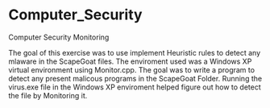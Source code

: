 # Computer_Security
Computer Security Monitoring

The goal of this exercise was to use implement Heuristic rules to detect any mlaware in the ScapeGoat files.
The enviroment used was a Windows XP virtual environment using Monitor.cpp.
The goal was to write a program to detect any present malicous programs in the ScapeGoat Folder.
Running the virus.exe file in the Windows XP enviroment helped figure out how to detect the file by Monitoring it.
